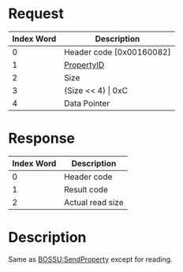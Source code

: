# Request

| Index Word | Description                                 |
|------------|---------------------------------------------|
| 0          | Header code \[0x00160082\]                  |
| 1          | [PropertyID](BOSSU:SendProperty "wikilink") |
| 2          | Size                                        |
| 3          | (Size \<\< 4) \| 0xC                        |
| 4          | Data Pointer                                |

# Response

| Index Word | Description      |
|------------|------------------|
| 0          | Header code      |
| 1          | Result code      |
| 2          | Actual read size |

# Description

Same as [BOSSU:SendProperty](BOSSU:SendProperty "wikilink") except for
reading.